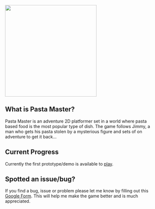 <img id="logo" src="https://ejgoodchild.github.io/pasta-master-the-video-game/images/logo.png" height="300" align="center">

## What is Pasta Master?
Pasta Master is an adventure 2D platformer set in a world where pasta based food is the most popular type of dish. The game follows Jimmy, a man who gets his pasta stolen by a mysterious figure and sets of on adventure to get it back...


## Current Progress
Currently the first prototype/demo is available to [play](https://ejgoodchild.github.io/pasta-master-the-video-game/Demo/).

## Spotted an issue/bug?
If you find a bug, issue or problem please let me know by filling out this [Google Form](https://forms.gle/wkV2vroWUCDFzxvq8). This will help me make the game better and is much appreciated.
